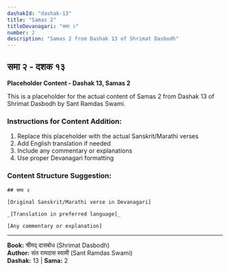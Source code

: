 ```yaml
---
dashakId: "dashak-13"
title: "Samas 2"
titleDevanagari: "समा २"
number: 2
description: "Samas 2 from Dashak 13 of Shrimat Dasbodh"
---
```


## समा २ - दशक १३

<!-- TODO: Add the actual Sanskrit/Marathi content here -->

**Placeholder Content - Dashak 13, Samas 2**

This is a placeholder for the actual content of Samas 2 from Dashak 13 of Shrimat Dasbodh by Sant Ramdas Swami.

### Instructions for Content Addition:
1. Replace this placeholder with the actual Sanskrit/Marathi verses
2. Add English translation if needed
3. Include any commentary or explanations
4. Use proper Devanagari formatting

### Content Structure Suggestion:
```
## समा २

[Original Sanskrit/Marathi verse in Devanagari]

_[Translation in preferred language]_

[Any commentary or explanation]
```

---
**Book:** श्रीमद् दासबोध (Shrimat Dasbodh)  
**Author:** संत रामदास स्वामी (Sant Ramdas Swami)  
**Dashak:** 13 | **Sama:** 2
